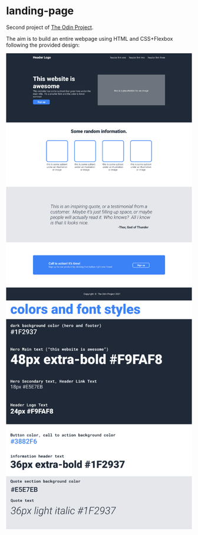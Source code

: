 # landing-page
Second project of [The Odin Project](https://www.theodinproject.com/lessons/foundations-landing-page).

The aim is to build an entire webpage using HTML and CSS+Flexbox following the provided design:

![Full design of the website to build](./01.png "Full Design")
![Style sheet including colors and fonts to use](./02.png "Colors and Fonts")